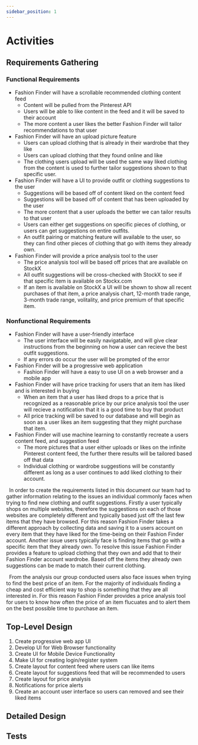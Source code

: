 ```yaml
---
sidebar_position: 1
---
```


# Activities

## Requirements Gathering
### Functional Requirements
- Fashion Finder will have a scrollable recommended clothing content feed
     - Content will be pulled from the Pinterest API
     - Users will be able to like content in the feed and it will be saved to their account
     - The more content a user likes the better Fashion Finder will tailor recommendations to that user
- Fashion Finder will have an upload picture feature 
     - Users can upload clothing that is already in their wardrobe that they like 
     - Users can upload clothing that they found online and like
     - The clothing users upload will be used the same way liked clothing from the content is used to further tailor suggestions shown to that specific user.
- Fashion Finder will have a UI to provide outfit or clothing suggestions to the user
     - Suggestions will be based off of content liked on the content feed
     - Suggestions will be based off of content that has been uploaded by the user
     - The more content that a user uploads the better we can tailor results to that user
     - Users can either get suggestions on specific pieces of clothing, or users can get suggestions on entire outfits.
     - An outfit pairing or matching feature will available to the user, so they can find other pieces of clothing that go with items they already own.
- Fashion Finder will provide a price analysis tool to the user
     - The price analysis tool will be based off prices that are available on StockX
     - All outfit suggestions will be cross-checked with StockX to see if that specific item is available on Stockx.com
     - If an item is available on StockX a UI will be shown to show all recent purchases of that item, a price analysis chart, 12-month trade range, 3-month trade range, volitality, and price premium of that specific item. 
### Nonfunctional Requirements
- Fashion Finder will have a user-friendly interface 
     - The user interface will be easily navigatable, and will give clear instructions from the beginning on how a user can recieve the best outfit suggestions.
     - If any errors do occur the user will be prompted of the error
- Fashion Finder will be a progressive web application
     - Fashion Finder will have a easy to use UI on a web browser and a mobile app
- Fashion Finder will have price tracking for users that an item has liked and is interested in buying
     - When an item that a user has liked drops to a price that is recognized as a reasonable price by our price analysis tool the user will recieve a notification that it is a good time to buy that product
     - All price tracking will be saved to our database and will begin as soon as a user likes an item suggesting that they might purchase that item.
- Fashion Finder will use machine learning to constantly recreate a users content feed, and suggestion feed
     - The more pictures that a user either uploads or likes on the infinite Pinterest content feed, the further there results will be tailored based off that data
     - Individual clothing or wardrobe suggestions will be constantly different as long as a user continues to add liked clothing to their account.

 &nbsp;   In order to create the requirements listed in this document our team had to gather information relating to the issues an individual commonly faces when trying to find new clothing and outfit suggestions.  Firstly a user typically shops on multiple websites, therefore the suggestions on each of those websites are completely different and typically based just off the last few items that they have browsed.  For this reason Fashion Finder takes a different approach by collecting data and saving it to a users account on every item that they have liked for the time-being on their Fashion Finder account.  Another issue users typically face is finding items that go with a specific item that they already own.  To resolve this issue Fashion Finder provides a feature to upload clothing that they own and add that to their Fashion Finder account wardrobe.  Based off the items they already own suggestions can be made to match their current clothing.  
     
&nbsp;    From the analysis our group conducted users also face issues when trying to find the best price of an item.  For the majority of individuals finding a cheap and cost efficient way to shop is something that they are all interested in.  For this reason Fashion Finder provides a price analysis tool for users to know how often the price of an item flucuates and to alert them on the best possible time to purchase an item.  

## Top-Level Design
1. Create progressive web app UI
2. Develop UI for Web Browser functionality
3. Create UI for Mobile Device Functionality
4. Make UI for creating login/register system
5. Create layout for content feed where users can like items
6. Create layout for suggestions feed that will be recommended to users
7. Create layout for price analysis 
8. Notifications for price alerts
9. Create an account user interface so users can removed and see their liked items

## Detailed Design


## Tests


